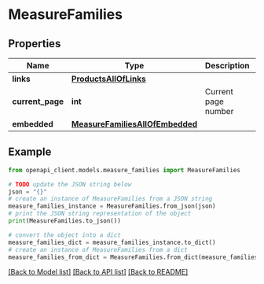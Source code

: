 # MeasureFamilies


## Properties

Name | Type | Description | Notes
------------ | ------------- | ------------- | -------------
**links** | [**ProductsAllOfLinks**](ProductsAllOfLinks.md) |  | [optional] 
**current_page** | **int** | Current page number | [optional] 
**embedded** | [**MeasureFamiliesAllOfEmbedded**](MeasureFamiliesAllOfEmbedded.md) |  | [optional] 

## Example

```python
from openapi_client.models.measure_families import MeasureFamilies

# TODO update the JSON string below
json = "{}"
# create an instance of MeasureFamilies from a JSON string
measure_families_instance = MeasureFamilies.from_json(json)
# print the JSON string representation of the object
print(MeasureFamilies.to_json())

# convert the object into a dict
measure_families_dict = measure_families_instance.to_dict()
# create an instance of MeasureFamilies from a dict
measure_families_from_dict = MeasureFamilies.from_dict(measure_families_dict)
```
[[Back to Model list]](../README.md#documentation-for-models) [[Back to API list]](../README.md#documentation-for-api-endpoints) [[Back to README]](../README.md)


